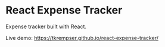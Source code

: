 # React Expense Tracker

Expense tracker built with React.

Live demo: https://tkrempser.github.io/react-expense-tracker/
